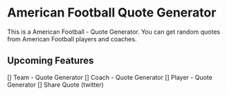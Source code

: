# American Football Quote Generator

This is a American Football - Quote Generator.
You can get random quotes from American Football players and coaches.

## Upcoming Features
[] Team - Quote Generator
[] Coach - Quote Generator
[] Player - Quote Generator
[] Share Quote (twitter)
